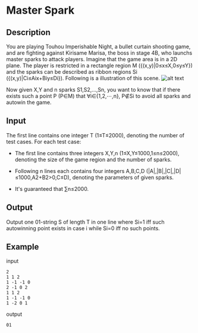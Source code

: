 # Master Spark
## Description
You are playing Touhou Imperishable Night, a bullet curtain shooting game, and are fighting against Kirisame Marisa, the boss in stage 4B, who launchs master sparks to attack players. Imagine that the game area is in a 2D plane. The player is restricted in a rectangle region M ({(x,y)|0≤x≤X,0≤y≤Y}) and the sparks can be described as ribbon regions Si ({(x,y)|Ci≤Aix+Biy≤Di}). Following is a illustration of this scene.
![alt text](https://espresso.codeforces.com/f8944ecf0cda634ecc0777262bde08de72ab5131.png "Marisa's spell card: Love-sign Master Spark")

Now given X,Y and n sparks S1,S2,...,Sn, you want to know that if there exists such a point P (P∈M) that ∀i∈{1,2,⋯,n}, P∉Si to avoid all sparks and autowin the game.

## Input
The first line contains one integer T (1≤T≤2000), denoting the number of test cases.
For each test case:

- The first line contains three integers X,Y,n (1≤X,Y≤1000,1≤n≤2000), denoting the size of the game region and the number of sparks.

- Following n lines each contains four integers A,B,C,D (|A|,|B|,|C|,|D|≤1000,A2+B2>0,C≤D), denoting the parameters of given sparks.

- It's guaranteed that ∑n≤2000.

## Output

Output one 01-string S of length T in one line where Si=1 iff such autowinning point exists in case i while Si=0 iff no such points.

## Example

input
```
2
1 1 2
1 -1 -1 0
2 -1 0 2
1 1 2
1 -1 -1 0
1 -2 0 1
```
output
```
01
```
